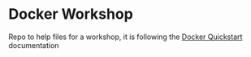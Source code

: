 # Docker Workshop

Repo to help files for a workshop, it is following the [Docker Quickstart](https://docs.docker.com/get-started/part2/) documentation